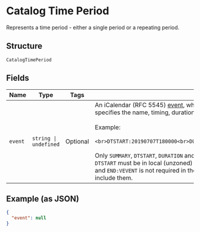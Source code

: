 
# Catalog Time Period

Represents a time period - either a single period or a repeating period.

## Structure

`CatalogTimePeriod`

## Fields

| Name | Type | Tags | Description |
|  --- | --- | --- | --- |
| `event` | `string \| undefined` | Optional | An iCalendar (RFC 5545) [event](https://tools.ietf.org/html/rfc5545#section-3.6.1), which<br>specifies the name, timing, duration and recurrence of this time period.<br><br>Example:<br><br>```<br>DTSTART:20190707T180000<br>DURATION:P2H<br>RRULE:FREQ=WEEKLY;BYDAY=MO,WE,FR<br>```<br><br>Only `SUMMARY`, `DTSTART`, `DURATION` and `RRULE` fields are supported.<br>`DTSTART` must be in local (unzoned) time format. Note that while `BEGIN:VEVENT`<br>and `END:VEVENT` is not required in the request. The response will always<br>include them. |

## Example (as JSON)

```json
{
  "event": null
}
```

